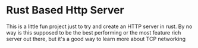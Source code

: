 # Rust Based Http Server

This is a little fun project just to try and create an HTTP server in rust. By no way is this supposed to be the best performing or the most feature rich server out there, but it's a good way to learn more about TCP networking
